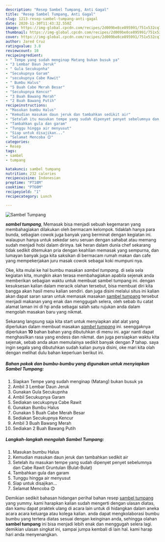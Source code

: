 ```yaml
---
description: "Resep Sambel Tumpang, Anti Gagal"
title: "Resep Sambel Tumpang, Anti Gagal"
slug: 1213-resep-sambel-tumpang-anti-gagal
date: 2020-11-30T11:43:32.550Z
image: https://img-global.cpcdn.com/recipes/2d009be8ce895991/751x532cq70/sambel-tumpang-foto-resep-utama.jpg
thumbnail: https://img-global.cpcdn.com/recipes/2d009be8ce895991/751x532cq70/sambel-tumpang-foto-resep-utama.jpg
cover: https://img-global.cpcdn.com/recipes/2d009be8ce895991/751x532cq70/sambel-tumpang-foto-resep-utama.jpg
author: Jared Cruz
ratingvalue: 3.8
reviewcount: 10
recipeingredient:
- " Tempe yang sudah menginap Matang bukan busuk ya"
- "3 Lembar Daun Jeruk"
- " Gula Secukupnha"
- "Secukupnya Garam"
- "secukupnya Cabe Rawit"
- " Bumbu Halus"
- "5 Buah Cabe Merah Besar"
- "Secukupnya Kencur"
- "3 Buah Bawang Merah"
- "2 Buah Bawang Putih"
recipeinstructions:
- "Masukan bumbu Halus"
- "Kemudian masukan daun jeruk dan tambahkan sedikit air"
- "Setelah itu masukan tempe yang sudah dipenyet penyet sebelumnya dan Cabe Rawit Gruntulan (Bulat-Bulat)"
- "Tambahkan gula dan garam"
- "Tunggu hingga air menyusut"
- "Siap untuk disajikan..."
- "Selamat Mencoba 😊"
categories:
- Resep
tags:
- sambel
- tumpang

katakunci: sambel tumpang 
nutrition: 232 calories
recipecuisine: Indonesian
preptime: "PT18M"
cooktime: "PT60M"
recipeyield: "1"
recipecategory: Lunch

---
```



![Sambel Tumpang](https://img-global.cpcdn.com/recipes/2d009be8ce895991/751x532cq70/sambel-tumpang-foto-resep-utama.jpg)

<b><i>sambel tumpang</i></b>, Memasak bisa menjadi sebuah kegemaran yang membahagiakan dilakukan oleh bermacam kelompok. tidaklah hanya para bunda, sebagian cowok juga banyak yang berminat dengan kegiatan ini. walaupun hanya untuk sekedar seru seruan dengan sahabat atau memang sudah menjadi hobi dalam dirinya. tak heran dalam dunia chef sekarang tidak sedikit ditemukan pria dengan keahlian memasak yang sempurna, dan lumayan banyak juga kita saksikan di bermacam rumah makan dan cafe yang mempekerjakan juru masak cowok sebagai koki mumpuni nya.

Oke, kita mulai ke hal bumbu masakan <i>sambel tumpang</i>. di sela sela kegiatan kita, mungkin akan terasa membahagiakan apabila sejenak anda memberikan sebagian waktu untuk membuat sambel tumpang ini. dengan kesuksesan kalian dalam meracik olahan tersebut, bisa membuat diri kita bangga akan hasil menu kalian sendiri. dan juga disini melalui situs ini kalian akan dapat saran saran untuk memasak masakan <u>sambel tumpang</u> tersebut menjadi makanan yang enak dan menggugah selera, oleh sebab itu catat alamat laman ini di hp anda sebagai salah satu rujukan anda dalam mengolah masakan baru yang nikmat.




Sekarang langsung saja kita start untuk menyiapkan alat alat yang diperlukan dalam membuat masakan <u><i>sambel tumpang</i></u> ini. seenggaknya diperlukan <b>10</b> bahan bahan yang dibutuhkan di menu ini. agar nanti dapat menghasilkan rasa yang endess dan nikmat. dan juga persiapkan waktu kita sejenak, sebab anda akan memulainya sedikit banyak dengan <b>7</b> tahap. saya ingin segala yang dibutuhkan sudah kalian punya disini, oke mari kita olah dengan melihat dulu bahan keperluan berikut ini.

<!--inarticleads1-->

##### Bahan pokok dan bumbu-bumbu yang digunakan untuk menyiapkan Sambel Tumpang:

1. Siapkan  Tempe yang sudah menginap (Matang) bukan busuk ya
1. Ambil 3 Lembar Daun Jeruk
1. Gunakan  Gula Secukupnha
1. Ambil Secukupnya Garam
1. Sediakan secukupnya Cabe Rawit
1. Gunakan  Bumbu Halus
1. Gunakan 5 Buah Cabe Merah Besar
1. Sediakan Secukupnya Kencur
1. Ambil 3 Buah Bawang Merah
1. Sediakan 2 Buah Bawang Putih




<!--inarticleads2-->

##### Langkah-langkah mengolah Sambel Tumpang:

1. Masukan bumbu Halus
1. Kemudian masukan daun jeruk dan tambahkan sedikit air
1. Setelah itu masukan tempe yang sudah dipenyet penyet sebelumnya dan Cabe Rawit Gruntulan (Bulat-Bulat)
1. Tambahkan gula dan garam
1. Tunggu hingga air menyusut
1. Siap untuk disajikan...
1. Selamat Mencoba 😊




Demikian sedikit bahasan hidangan perihal bahan resep <u>sambel tumpang</u> yang yummy. kami harapkan kalian sudah mengerti dengan ulasan diatas, dan kamu dapat praktek ulang di acara lain untuk di hidangkan dalam aneka acara acara keluarga atau kolega kalian. anda dapat mengkolaborasi bumbu bumbu yang tertera diatas sesuai dengan keinginan anda, sehingga olahan <b>sambel tumpang</b> ini bisa menjadi lebih enak dan menggugah selera lagi. demikian ulasan singkat ini, sampai jumpa kembali di lain hal. kami harap hari anda menyenangkan.
